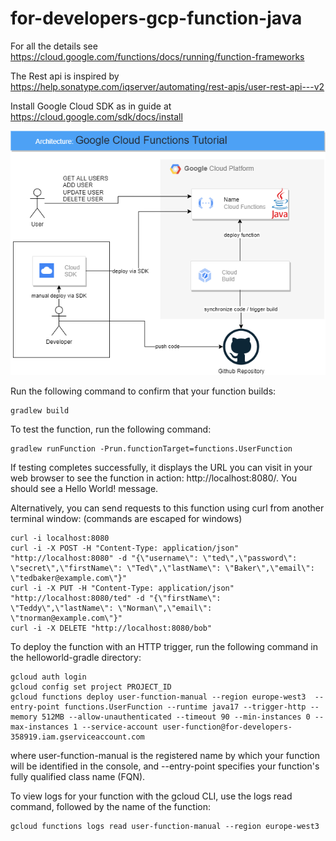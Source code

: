 # for-developers-gcp-function-java

For all the details see https://cloud.google.com/functions/docs/running/function-frameworks

The Rest api is inspired by https://help.sonatype.com/iqserver/automating/rest-apis/user-rest-api---v2

Install Google Cloud SDK as in guide at https://cloud.google.com/sdk/docs/install 


![diagram](diagram.drawio.png?raw=true "Title")

Run the following command to confirm that your function builds:
```
gradlew build
```

To test the function, run the following command:
```
gradlew runFunction -Prun.functionTarget=functions.UserFunction
```

If testing completes successfully, it displays the URL you can visit in your web browser to see the function in action: http://localhost:8080/. You should see a Hello World! message.

Alternatively, you can send requests to this function using curl from another terminal window: (commands are escaped for windows)
```
curl -i localhost:8080
curl -i -X POST -H "Content-Type: application/json" "http://localhost:8080" -d "{\"username\": \"ted\",\"password\": \"secret\",\"firstName\": \"Ted\",\"lastName\": \"Baker\",\"email\": \"tedbaker@example.com\"}"
curl -i -X PUT -H "Content-Type: application/json" "http://localhost:8080/ted" -d "{\"firstName\": \"Teddy\",\"lastName\": \"Norman\",\"email\": \"tnorman@example.com\"}"
curl -i -X DELETE "http://localhost:8080/bob"

```

To deploy the function with an HTTP trigger, run the following command in the helloworld-gradle directory:
```
gcloud auth login
gcloud config set project PROJECT_ID
gcloud functions deploy user-function-manual --region europe-west3  --entry-point functions.UserFunction --runtime java17 --trigger-http --memory 512MB --allow-unauthenticated --timeout 90 --min-instances 0 --max-instances 1 --service-account user-function@for-developers-358919.iam.gserviceaccount.com
```
where user-function-manual is the registered name by which your function will be identified in the console, and --entry-point specifies your function's fully qualified class name (FQN).

To view logs for your function with the gcloud CLI, use the logs read command, followed by the name of the function:
```
gcloud functions logs read user-function-manual --region europe-west3 
```

